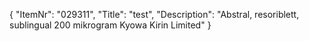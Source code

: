 {
  "ItemNr": "029311",
  "Title": "test",
  "Description": "Abstral, resoriblett, sublingual 200 mikrogram Kyowa Kirin Limited"
}